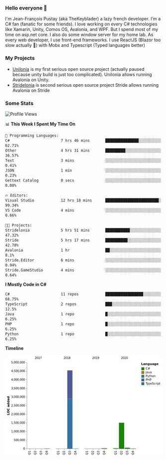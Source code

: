 ### Hello everyone 👋

I'm Jean-François Pustay (aka TheKeyblader) a lazy french developer. I'm a C# fan (fanatic for some friends). I love working on every C# technologies like Xamarin, Unity, Comos OS, Avalonia, and WPF.  But I spend most of my time on asp.net core. I also do some window server for my home lab. As every web developer, I use front-end frameworks. I use ReactJS (Blazor too slow actually 🙂) with Mobx and Typescript (Typed languages better)

### My Projects

* [Unilonia](https://github.com/TheKeyblader/Unilonia) is my first serious open source project (actually paused because unity build is just too complicated).
  Unilonia allows running Avalonia on Unity.
* [Stridelonia](https://github.com/TheKeyblader/Stridelonia) is second serious open source project
  Stride allows running Avalonia on Stride
  
### Some Stats

<!--START_SECTION:waka-->
![Profile Views](http://img.shields.io/badge/Profile%20Views-0-blue)

📊 **This Week I Spent My Time On** 

```text
💬 Programming Languages: 
C#                       7 hrs 46 mins       ███████████████░░░░░░░░░░   62.71% 
Other                    4 hrs 31 mins       █████████░░░░░░░░░░░░░░░░   36.57% 
Text                     3 mins              ░░░░░░░░░░░░░░░░░░░░░░░░░   0.41% 
JSON                     1 min               ░░░░░░░░░░░░░░░░░░░░░░░░░   0.23% 
Gettext Catalog          0 secs              ░░░░░░░░░░░░░░░░░░░░░░░░░   0.08%

🔥 Editors: 
Visual Studio            12 hrs 18 mins      ████████████████████████░   99.34% 
VS Code                  4 mins              ░░░░░░░░░░░░░░░░░░░░░░░░░   0.66%

🐱‍💻 Projects: 
Stridelonia              5 hrs 51 mins       ███████████░░░░░░░░░░░░░░   47.32% 
Stride                   5 hrs 17 mins       ██████████░░░░░░░░░░░░░░░   42.78% 
Avalonia                 1 hr                ██░░░░░░░░░░░░░░░░░░░░░░░   8.1% 
Stride.Editor            6 mins              ░░░░░░░░░░░░░░░░░░░░░░░░░   0.94% 
Stride.GameStudio        4 mins              ░░░░░░░░░░░░░░░░░░░░░░░░░   0.64%

```

**I Mostly Code in C#** 

```text
C#                       11 repos            █████████████████░░░░░░░░   68.75% 
TypeScript               2 repos             ███░░░░░░░░░░░░░░░░░░░░░░   12.5% 
Java                     1 repo              █░░░░░░░░░░░░░░░░░░░░░░░░   6.25% 
PHP                      1 repo              █░░░░░░░░░░░░░░░░░░░░░░░░   6.25% 
Python                   1 repo              █░░░░░░░░░░░░░░░░░░░░░░░░   6.25%

```


**Timeline**

![Chart not found](https://raw.githubusercontent.com/TheKeyblader/TheKeyblader/master/charts/bar_graph.png) 


<!--END_SECTION:waka-->

<!--
**TheKeyblader/TheKeyblader** is a ✨ _special_ ✨ repository because its `README.md` (this file) appears on your GitHub profile.

Here are some ideas to get you started:

- 🔭 I’m currently working on ...
- 🌱 I’m currently learning ...
- 👯 I’m looking to collaborate on ...
- 🤔 I’m looking for help with ...
- 💬 Ask me about ...
- 📫 How to reach me: ...
- 😄 Pronouns: ...
- ⚡ Fun fact: ...
-->
